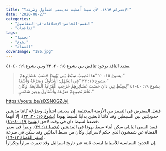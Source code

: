 ```yaml
---
title: "الإعتراض #١٨٦، لأي سبط أُعطيت مدينتي اشتأول وصَرعَة؟"
date: "2020-08-27"
categories: 
  - "القسم-الخامس-الإختلافات-في-التفاصيل"
  - "تناقضات"
tags: 
  - "نحميا"
  - "يشوع"
  - "القضاة"
coverImage: "186.jpg"
---
```


يعتقد الناقد بوجود تناقض بين يشوع ١٥: ٢٠، ٣٣ وبين يشوع ١٩: ٤٠-٤١.

>  يشوع ١٥: ٢٠ ”هذَا نَصِيبُ سِبْطِ بَنِي يَهُوذَا حَسَبَ عَشَائِرِهِمْ:“  
> يشوع ١٥: ٣٣ ”فِي السَّهْلِ: أَشْتَأُولُ وَصَرْعَةُ وَأَشْنَةُ،“  
> يشوع ١٩: ٤٠-٤١ ”لِسِبْطِ بَنِي دَانَ حَسَبَ عَشَائِرِهِمْ خَرَجَتِ الْقُرْعَةُ السَّابِعَةُ. وَكَانَ تُخُمُ نَصِيبِهِمْ صَرْعَةَ وَأَشْتَأُولَ وَعِيرَ شَمْسٍ،“

https://youtu.be/slXSNOGZJyI

فشل المعترض في التمييز بين الأزمنة المختلفة. إن مدينتي اشتأول وصَرْعَة كانتا مدينتين حدوديّتين بين السبطين وقد كانتا تابعتين بدايةً لسبط يهوذا ([يشوع ١٥: ٢٠، ٣٣](https://biblia.com/books/ar-vandyke/josh15.20-33))، إلا أنهما خضعتا لسبط دان في وقت لاحق ([يشوع ١٩: ٤٠-٤١](https://biblia.com/books/ar-vandyke/josh19.40-41)).  
فبعد السبي البابلي سكن أبناء سبط يهوذا في المدينتين ([نحميا ١١: ٢٩](https://biblia.com/books/ar-vandyke/neh11.29)). ونقرأ في سفر القضاة عن شمشون الذي حكم لاسرائيل وكان من سبط الدانيّين وقد سكن في صرعة ([سفر القضاة ١٣-١٦](https://biblia.com/books/ar-vandyke/jdg13)).  
إن الحدود السياسية للأسباط ليست ثابتة عبر تاريخ اسرائيل وقد تغيرت مراراً وتكراراً.
